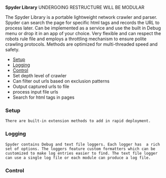 ****Spyder Library****  UNDERGOING RESTRUCTURE WILL BE MODULAR

The Spyder Library is a portable lightweight network crawler and parser. Spyder can search the page for specific html
tags and records the URL to process later. Can be implemented as a service and use the built in Debug menu or drop it
in an app of your choice. Very flexible and can respect the robots rule file and employs a throttling mechanism to
ensure polite crawling protocols. Methods are optimized for multi-threaded speed and safety.

* [Setup](#setup)
* [Logging](#logging)
* [Control](#control)
* Set depth level of crawler
* Can filter out urls based on exclusion patterns
* Output captured urls to file
* process input file urls
* Search for html tags in pages

### Setup

    There are built-in extension methods to add in rapid deployment.

### Logging

    Spyder contains Debug and text file loggers. Each logger has  a rich set of options. The loggers feature custom formatters which can be customized to make log entries easier to find. The text file logger can use a single log file or each module can produce a log file. 

### Control
